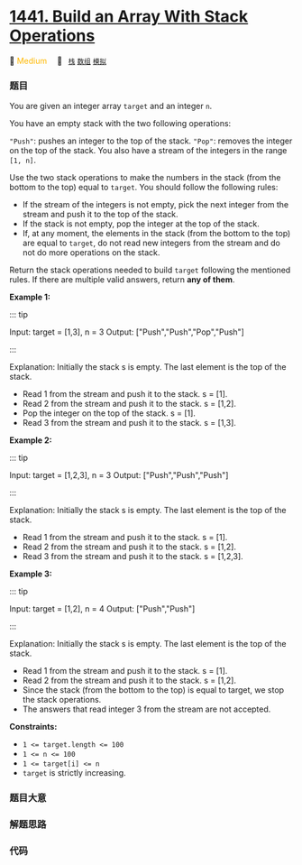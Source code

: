 # [1441. Build an Array With Stack Operations](https://leetcode.com/problems/build-an-array-with-stack-operations/)

:tangerine: <font color=#ffb800>Medium</font>&emsp; 🔖&ensp; [`栈`](../solution/stack.md) [`数组`](../solution/array.md) [`模拟`](../solution/simulation.md)

### 题目

You are given an integer array `target` and an integer `n`.

You have an empty stack with the two following operations:

`"Push"`: pushes an integer to the top of the stack.
`"Pop"`: removes the integer on the top of the stack.
You also have a stream of the integers in the range `[1, n]`.

Use the two stack operations to make the numbers in the stack (from the bottom to the top) equal to `target`. You should follow the following rules:

- If the stream of the integers is not empty, pick the next integer from the stream and push it to the top of the stack.
- If the stack is not empty, pop the integer at the top of the stack.
- If, at any moment, the elements in the stack (from the bottom to the top) are equal to `target`, do not read new integers from the stream and do not do more operations on the stack.

Return the stack operations needed to build `target` following the mentioned rules. If there are multiple valid answers, return **any of them**.

**Example 1:**

::: tip

Input: target = [1,3], n = 3
Output: ["Push","Push","Pop","Push"]

:::

Explanation: Initially the stack s is empty. The last element is the top of the stack.

- Read 1 from the stream and push it to the stack. s = [1].
- Read 2 from the stream and push it to the stack. s = [1,2].
- Pop the integer on the top of the stack. s = [1].
- Read 3 from the stream and push it to the stack. s = [1,3].

**Example 2:**

::: tip

Input: target = [1,2,3], n = 3
Output: ["Push","Push","Push"]

:::

Explanation: Initially the stack s is empty. The last element is the top of the stack.

- Read 1 from the stream and push it to the stack. s = [1].
- Read 2 from the stream and push it to the stack. s = [1,2].
- Read 3 from the stream and push it to the stack. s = [1,2,3].

**Example 3:**

::: tip

Input: target = [1,2], n = 4
Output: ["Push","Push"]

:::

Explanation: Initially the stack s is empty. The last element is the top of the stack.

- Read 1 from the stream and push it to the stack. s = [1].
- Read 2 from the stream and push it to the stack. s = [1,2].
- Since the stack (from the bottom to the top) is equal to target, we stop the stack operations.
- The answers that read integer 3 from the stream are not accepted.

**Constraints:**

- `1 <= target.length <= 100`
- `1 <= n <= 100`
- `1 <= target[i] <= n`
- `target` is strictly increasing.

### 题目大意

### 解题思路

### 代码

```gojavascript

```
